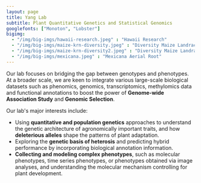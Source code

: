```yaml
---
layout: page
title: Yang Lab
subtitle: Plant Quantitative Genetics and Statistical Genomics
googlefonts: ["Monoton", "Lobster"]
bigimg:
  - "/img/big-imgs/hawaii-research.jpeg" : "Hawaii Research"
  - "/img/big-imgs/maize-krn-diversity.jpeg" : "Diversity Maize Landraces"
  - "/img/big-imgs/maize-krn-diversity2.jpeg" : "Diversity Maize Landraces"
  - "/img/big-imgs/mexicana.jpeg" : "Mexicana Aerial Root"
---
```


Our lab focuses on bridging the gap between genotypes and phenotypes. At a broader scale, we are keen to integrate various large-scale biological datasets such as phenomics, genomics, transcriptomics, methylomics data and functional annotations to boost the power of **Genome-wide Association Study** and **Genomic Selection**.

Our lab's major interests include:  
 - Using **quantitative and population genetics** approaches to understand the genetic architecture of agronomically important traits, and how **deleterious alleles** shape the patterns of plant adaptation.  
 - Exploring the **genetic basis of heterosis** and predicting hybrid performance by incorporating biological annotation information.  
 - **Collecting and modeling complex phenotypes**, such as molecular phenotypes, time series phenotypes, or phenotypes obtained via image analyses, and understanding the molecular mechanism controlling for plant development.  
